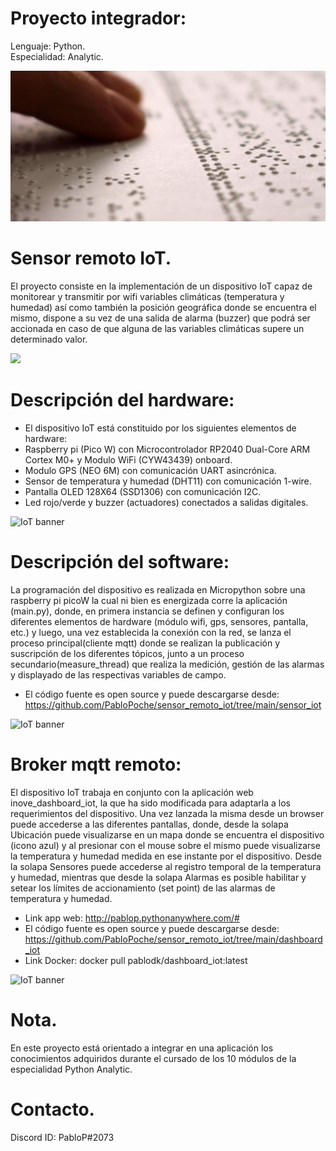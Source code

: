 # Proyecto integrador:
Lenguaje: Python.\
Especialidad: Analytic.



 ![IoT banner](info/braille.jpg)



# Sensor remoto IoT.

El proyecto consiste en la implementación de un dispositivo IoT capaz de monitorear y transmitir por wifi variables climáticas (temperatura y humedad) así como también la posición geográfica donde se encuentra el mismo, dispone a su vez de una salida de alarma (buzzer) que podrá ser accionada en caso de que alguna de las variables climáticas supere un determinado valor.

 

[![](https://markdown-videos.deta.dev/youtube/JQS-9QosLnw)](https://youtu.be/JQS-9QosLnw)


# Descripción del hardware:

- El dispositivo IoT está constituido por los siguientes elementos de hardware:
- Raspberry pi (Pico W) con Microcontrolador RP2040 Dual-Core ARM Cortex M0+ y Modulo WiFi (CYW43439) onboard.
- Modulo GPS (NEO 6M) con comunicación UART asincrónica.
- Sensor de temperatura y humedad (DHT11) con comunicación 1-wire.
- Pantalla OLED 128X64 (SSD1306) con comunicación I2C.
- Led rojo/verde y buzzer (actuadores) conectados a salidas digitales.

![IoT banner](info/hardware.jpg)




# Descripción del software:

La programación del dispositivo es realizada en Micropython sobre una raspberry pi picoW la cual ni bien es energizada corre la aplicación (main.py), donde, en primera instancia se definen y configuran los diferentes elementos de hardware (módulo wifi, gps, sensores, pantalla, etc.) y luego, una vez establecida la conexión con la red, se lanza el proceso principal(cliente mqtt) donde se realizan la publicación y suscripción de los diferentes tópicos, junto a un proceso secundario(measure_thread) que realiza la medición, gestión de las alarmas y displayado de las respectivas variables de campo.
- El código fuente es open source y puede descargarse desde:
https://github.com/PabloPoche/sensor_remoto_iot/tree/main/sensor_iot

![IoT banner](info/oled.jpg)


# Broker mqtt remoto:

El dispositivo IoT trabaja en conjunto con la aplicación web inove_dashboard_iot, la que ha sido modificada para adaptarla a los requerimientos del dispositivo. Una vez lanzada la misma desde un browser puede accederse a las diferentes pantallas, donde, desde la solapa Ubicación puede visualizarse en un mapa donde se encuentra el dispositivo (icono azul) y al presionar con el mouse sobre el mismo puede visualizarse la temperatura y humedad medida en ese instante por el dispositivo.
Desde la solapa Sensores puede accederse al registro temporal de la temperatura y humedad, mientras que desde la solapa Alarmas es posible habilitar y setear los límites de accionamiento (set point) de las alarmas de temperatura y humedad. 
- Link app web: http://pablop.pythonanywhere.com/#
- El código fuente es open source y puede descargarse desde:
https://github.com/PabloPoche/sensor_remoto_iot/tree/main/dashboard_iot
- Link Docker: docker pull pablodk/dashboard_iot:latest
 
![IoT banner](info/medicion_alarmas.jpg)


# Nota.
En este proyecto está orientado a integrar en una aplicación los conocimientos adquiridos durante el cursado de los 10 módulos de la especialidad Python Analytic.

# Contacto.
Discord ID: PabloP#2073
